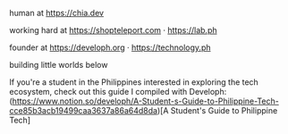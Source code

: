 human at https://chia.dev

working hard at https://shopteleport.com · https://lab.ph

founder at https://developh.org · https://technology.ph

building little worlds below


If you're a student in the Philippines interested in exploring the tech ecosystem, check out this guide I compiled with Developh:
(https://www.notion.so/developh/A-Student-s-Guide-to-Philippine-Tech-cce85b3acb19499caa3637a86a64d8da)[A Student's Guide to Philippine Tech]
